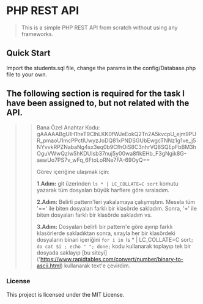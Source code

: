 # PHP REST API

> This is a simple PHP REST API from scratch without using any frameworks.

## Quick Start

Import the students.sql file, change the params in the config/Database.php file to your own.

## The following section is required for the task I have been assigned to, but not related with the API.
>>Bana Özel Anahtar Kodu:
>>gAAAAABgUIH1heT9ClhLKK0fWJeEokQ2Tn2A5kvcpU_ejm9PUR_pmaoU1mcPPctIUwyzJoDQ81xPNDSGUbEwgcTNNz1g1ve_j5NYvvkRPZNabaNg4sx3eq0b9CfhOiS8C3nhrVQ8SQEpFbBM3hOguVWwQzlw5hKDUIsb37nuj5y00wa8flkEHb_F3gNgik8G-aewUo7PS7v_wFq_6FtoLoRNe7FA-69OyQ==
>>
>>Görev içeriğine ulaşmak için:
>>
>>**1.Adım:** git üzerinden `ls * | LC_COLLATE=C sort` komutu yazarak tüm dosyaları büyük harflere göre sıraladım.   
>>
>>**2.Adım:** Belirli pattern'leri yakalamaya çalışmıştım. Mesela tüm '==' ile biten dosyaları farklı bir klasörde sakladım. Sonra, '=' ile biten dosyaları farklı bir klasörde sakladım vs.
>>
>>**3.Adım:** Dosyaları belirli bir pattern'e göre ayırıp farklı klasörlerde sakladıktan sonra, sırayla her bir klasördeki dosyaların binari içeriğini `for i in `ls * | LC_COLLATE=C sort`; do cat $i ; echo " "; done;` kodu kullanarak toplayıp tek bir dosyada saklayıp [bu siteyi]  ('https://www.rapidtables.com/convert/number/binary-to-ascii.html) kullanarak text'e çevirdim.

### License

This project is licensed under the MIT License.
